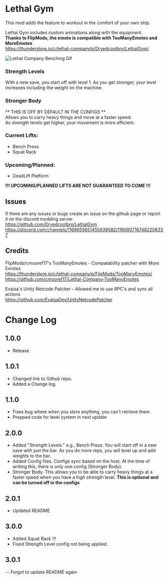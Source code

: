 # Lethal Gym
This mod adds the feature to workout in the comfort of your own ship.

Lethal Gym includes custom animations along with the equipment.  
**Thanks to FlipMods, the emote is compatible with TooManyEmotes and MoreEmotes**  
https://thunderstore.io/c/lethal-company/p/Dryedcoolbro/LethalGym/

![Lethal Company Benching Gif](https://imgur.com/6SGjN07.gif)

### Strength Levels
With a new save, you start off with level 1. As you get stronger, your level increases including the weight on the machine.

### Stronger Body
** THIS IS OFF BY DEFAULT IN THE CONFIGS **  
Allows you to carry heavy things and move at a faster speed.  
As strength levels get higher, your movement is more efficient.

### Current Lifts:
- Bench Press
- Squat Rack

### Upcoming/Planned:
- DeadLift Platform

**!!! UPCOMING/PLANNED LIFTS ARE NOT GUARANTEED TO COME !!!** 

## Issues
If there are any issues or bugs create an issue on the github page or report it on the discord modding server.  
https://github.com/Dryedcoolbro/LethalGym  
https://discord.com/channels/1168655651455639582/1190807167482208337

## Credits
FlipMods/cmooref17's TooManyEmotes - Compatability patcher with More Emotes  
https://thunderstore.io/c/lethal-company/p/FlipMods/TooManyEmotes/  
https://github.com/cmooref17/Lethal-Company-TooManyEmotes

Evaisa's Unity Netcode Patcher - Allowed me to use RPC's and sync all actions  
https://github.com/EvaisaDev/UnityNetcodePatcher

# Change Log

## 1.0.0
- Release

## 1.0.1
- Changed link to Github repo.
- Added a Change log.

## 1.1.0
- Fixes bug where when you store anything, you can't retrieve them.
- Prepped code for level system in next update

## 2.0.0
- Added "Strength Levels." e.g., Bench Press. You will start off in a new save with just the bar. As you do more reps, you will level up and add weights to the bar.
- Added Config files. Configs sync based on the host. At the time of writing this, there is only one config (Stronger Body).
- Stronger Body. This allows you to be able to carry heavy things at a faster speed when you have a high strength level. **This is optional and can be turned off in the configs**

## 2.0.1
- Updated README

## 3.0.0
- Added Squat Rack !!!
- Fixed Strength Level config not being applied.

## 3.0.1
-- Forgot to update README again